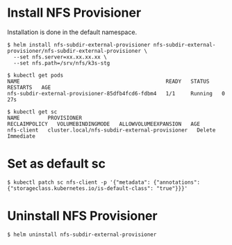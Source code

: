 # Install NFS Provisioner

Installation is done in the default namespace.
```
$ helm install nfs-subdir-external-provisioner nfs-subdir-external-provisioner/nfs-subdir-external-provisioner \
  --set nfs.server=xx.xx.xx.xx \
  --set nfs.path=/srv/nfs/k3s-stg
```

```
$ kubectl get pods  
NAME                                               READY   STATUS    RESTARTS   AGE
nfs-subdir-external-provisioner-85dfb4fcd6-fdbm4   1/1     Running   0          27s
```

```
$ kubectl get sc  
NAME         PROVISIONER                                     RECLAIMPOLICY   VOLUMEBINDINGMODE   ALLOWVOLUMEEXPANSION   AGE  
nfs-client   cluster.local/nfs-subdir-external-provisioner   Delete          Immediate    
```

# Set as default sc
```
$ kubectl patch sc nfs-client -p '{"metadata": {"annotations": {"storageclass.kubernetes.io/is-default-class": "true"}}}'
```

# Uninstall NFS Provisioner
```
$ helm uninstall nfs-subdir-external-provisioner
```
